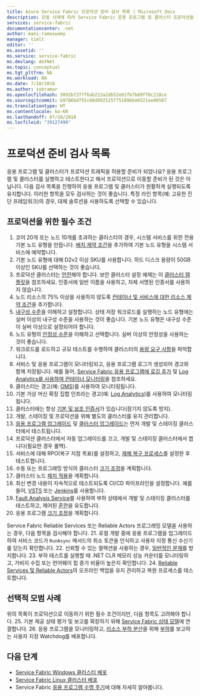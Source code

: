 ```yaml
---
title: Azure Service Fabric 프로덕션 준비 검사 목록 | Microsoft Docs
description: 모범 사례에 따라 Service Fabric 응용 프로그램 및 클러스터 프로덕션을 준비합니다.
services: service-fabric
documentationcenter: .net
author: mani-ramaswamy
manager: timlt
editor: ''
ms.assetid: ''
ms.service: service-fabric
ms.devlang: dotNet
ms.topic: conceptual
ms.tgt_pltfrm: NA
ms.workload: NA
ms.date: 7/10/2018
ms.author: subramar
ms.openlocfilehash: 5092bf377f6ab213a2db52e01fb7b89ff0c218ce
ms.sourcegitcommit: b9786bd755c68d602525f75109bbe6521ee06587
ms.translationtype: HT
ms.contentlocale: ko-KR
ms.lasthandoff: 07/18/2018
ms.locfileid: "39127490"
---
```

# <a name="production-readiness-checklist"></a>프로덕션 준비 검사 목록

응용 프로그램 및 클러스터가 프로덕션 트래픽을 허용할 준비가 되었나요? 응용 프로그램 및 클러스터를 실행하고 테스트한다고 해서 프로덕션으로 이동할 준비가 된 것은 아닙니다. 다음 검사 목록을 진행하여 응용 프로그램 및 클러스터가 원활하게 실행되도록 유지합니다. 이러한 항목을 모두 검사하는 것이 좋습니다. 특정 라인 항목(예: 고유한 진단 프레임워크)의 경우, 대체 솔루션을 사용하도록 선택할 수 있습니다.


## <a name="pre-requisites-for-production"></a>프로덕션을 위한 필수 조건

1. 코어 20개 또는 노드 10개를 초과하는 클러스터의 경우, 시스템 서비스를 위한 전용 기본 노드 유형을 만듭니다. [배치 제약 조건](service-fabric-cluster-resource-manager-advanced-placement-rules-placement-policies.md)을 추가하여 기본 노드 유형을 시스템 서비스에 예약합니다. 
2. 기본 노드 유형에 대해 D2v2 이상 SKU를 사용합니다. 하드 디스크 용량이 50GB 이상인 SKU를 선택하는 것이 좋습니다.
2. 프로덕션 클러스터는 [안전](service-fabric-cluster-security.md)해야 합니다. 보안 클러스터 설정 예제는 이 [클러스터 템플릿](https://github.com/Azure-Samples/service-fabric-cluster-templates/tree/master/7-VM-Windows-3-NodeTypes-Secure-NSG)을 참조하세요. 인증서에 일반 이름을 사용하고, 자체 서명된 인증서를 사용하지 않습니다.
4. 노드 리소스의 75% 이상을 사용하지 않도록 [컨테이너 및 서비스에 대한 리소스 제약 조건](service-fabric-resource-governance.md)을 추가합니다. 
5. [내구성 수준](service-fabric-cluster-capacity.md#the-durability-characteristics-of-the-cluster)을 이해하고 설정합니다. 상태 저장 워크로드를 실행하는 노드 유형에는 실버 이상의 내구성 수준을 사용하는 것이 좋습니다. 기본 노드 유형은 내구성 수준이 실버 이상으로 설정되어야 합니다.
6. 노드 유형의 [안정성 수준](service-fabric-cluster-capacity.md#the-reliability-characteristics-of-the-cluster)을 이해하고 선택합니다. 실버 이상의 안정성을 사용하는 것이 좋습니다.
7. 워크로드를 로드하고 규모 테스트를 수행하여 클러스터의 [용량 요구 사항](service-fabric-cluster-capacity.md)을 파악합니다. 
8. 서비스 및 응용 프로그램이 모니터링되고, 응용 프로그램 로그가 생성되어 경고와 함께 저장됩니다. 예를 들어, [Service Fabric 응용 프로그램에 로깅 추가](service-fabric-how-to-diagnostics-log.md) 및 [Log Analytics를 사용하여 컨테이너 모니터링](service-fabric-diagnostics-oms-containers.md)을 참조하세요.
9. 클러스터는 경고(예: [OMS](service-fabric-diagnostics-event-analysis-oms.md))를 사용하여 모니터링됩니다. 
10. 기본 가상 머신 확장 집합 인프라는 경고(예: [Log Analytics](service-fabric-diagnostics-oms-agent.md))를 사용하여 모니터링됩니다.
11. 클러스터에는 항상 [기본 및 보조 인증서](service-fabric-cluster-security-update-certs-azure.md)가 있습니다(잠기지 않도록 방지).
12. 개발, 스테이징 및 프로덕션을 위해 별도의 클러스터를 유지 관리합니다. 
13. [응용 프로그램 업그레이드](service-fabric-application-upgrade.md) 및 [클러스터 업그레이드](service-fabric-tutorial-upgrade-cluster.md)는 먼저 개발 및 스테이징 클러스터에서 테스트됩니다. 
14. 프로덕션 클러스터에서 자동 업그레이드를 끄고, 개발 및 스테이징 클러스터에서 켭니다(필요한 경우 롤백). 
15. 서비스에 대해 RPO(복구 지점 목표)를 설정하고, [재해 복구 프로세스](service-fabric-disaster-recovery.md)를 설정한 후 테스트합니다.
16. 수동 또는 프로그래밍 방식의 클러스터 [크기 조정](service-fabric-cluster-scaling.md)을 계획합니다.
17. 클러스터 노드 [패치 적용](service-fabric-patch-orchestration-application.md)을 계획합니다. 
18. 최신 변경 내용이 지속적으로 테스트되도록 CI/CD 파이프라인을 설정합니다. 예를 들어, [VSTS](service-fabric-tutorial-deploy-app-with-cicd-vsts.md) 또는 [Jenkins](service-fabric-cicd-your-linux-applications-with-jenkins.md)를 사용합니다.
19. [Fault Analysis Service](service-fabric-testability-overview.md)를 사용하여 부하 상태에서 개발 및 스테이징 클러스터를 테스트하고, 제어된 [혼란](service-fabric-controlled-chaos.md)을 유도합니다. 
20. 응용 프로그램 [크기 조정](service-fabric-concepts-scalability.md)을 계획합니다. 


Service Fabric Reliable Services 또는 Reliable Actors 프로그래밍 모델을 사용하는 경우, 다음 항목을 검사해야 합니다.
21. 로컬 개발 중에 응용 프로그램을 업그레이드하여 서비스 코드가 `RunAsync` 메서드의 취소 토큰을 인식하고 사용자 지정 통신 수신기를 닫는지 확인합니다.
22. 신뢰할 수 있는 컬렉션을 사용하는 경우, [일반적인 문제](service-fabric-work-with-reliable-collections.md)를 방지합니다.
23. 부하 테스트를 실행할 때 .NET CLR 메모리 성능 카운터를 모니터링하고, 가비지 수집 또는 런어웨이 힙 증가 비율이 높은지 확인합니다.
24. [Reliable Services 및 Reliable Actors](service-fabric-reliable-services-backup-restore.md)의 오프라인 백업을 유지 관리하고 복원 프로세스를 테스트합니다. 


## <a name="optional-best-practices"></a>선택적 모범 사례

위의 목록이 프로덕션으로 이동하기 위한 필수 조건이지만, 다음 항목도 고려해야 합니다.
25. 기본 제공 상태 평가 및 보고를 확장하기 위해 [Service Fabric 상태 모델](service-fabric-health-introduction.md)에 연결합니다.
26. 응용 프로그램을 모니터링하고, [리소스 부하 분산](service-fabric-cluster-resource-manager-balancing.md)을 위해 [부하](service-fabric-cluster-resource-manager-metrics.md)를 보고하는 사용자 지정 Watchdog를 배포합니다. 


## <a name="next-steps"></a>다음 단계
* [Service Fabric Windows 클러스터 배포](service-fabric-tutorial-create-vnet-and-windows-cluster.md)
* [Service Fabric Linux 클러스터 배포](service-fabric-tutorial-create-vnet-and-linux-cluster.md)
* Service Fabric [응용 프로그램 수명 주기](service-fabric-application-lifecycle.md)에 대해 자세히 알아봅니다.
